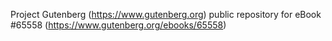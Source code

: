 Project Gutenberg (https://www.gutenberg.org) public repository for
eBook #65558 (https://www.gutenberg.org/ebooks/65558)
